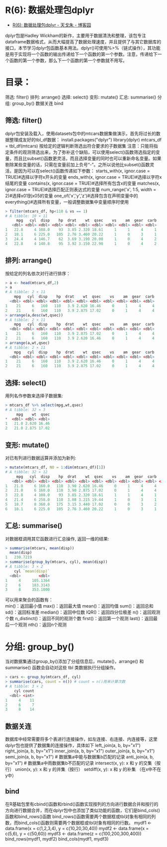 

# R(6): 数据处理包dplyr

* [R(6): 数据处理包dplyr - 天戈朱 - 博客园 ](http://www.cnblogs.com/tgzhu/p/6769410.html)

 dplyr包是Hadley Wickham的新作，主要用于数据清洗和整理，该包专注dataframe数据格式，从而大幅提高了数据处理速度，并且提供了与其它数据库的接口，本节学习dplyr包函数基本用法。dplyr()可使用%>%（链式操作），其功能是用于实现将一个函数的输出传递给下一个函数的第一个参数。注意，传递给下一个函数的第一个参数，那么下一个函数的第一个参数就不用写。

# 目录：

筛选: filter()
排列: arrange()
选择: select()
变形: mutate()
汇总: summarise()
分组: group_by()
数据关连
bind
## 筛选: filter()

 dplyr包安装及载入，使用datasets包中的mtcars数据集做演示，首先将过长的数据整理成友好的tbl_df数据：
install.packages("dplyr")
library(dplyr)
mtcars_df = tbl_df(mtcars)
按给定的逻辑判断筛选出符合要求的子数据集
注意：只能将指定条件的观测筛选出来，为了弥补这个缺陷，可以使用select()函数筛选指定的变量，而且比subset()函数更灵活，而且选择变量的同时也可以重新命名变量。如果剔除某些变量的话，只需在变量前加上负号“-”。之所以说他比subset()函数灵活，是因为可以在select()函数传递如下参数：
starts_with(x, ignor.case = TRUE)#选择以字符x开头的变量
ends_with(x, ignor.case = TRUE)#选择以字符x结尾的变量
contains(x, ignor.case = TRUE)#选择所有包含x的变量
matches(x, ignor.case = TRUE)#选择匹配正则表达式的变量
num_range('x', 1:5, width = 2)#选择x01到x05的变量
one_of('x','y','z')#选择包含在声明变量中的
everything()#选择所有变量，一般调整数据集中变量顺序时使用
```r
> filter(mtcars_df, hp<110 & vs == 1)
# A tibble: 10 × 11
     mpg   cyl  disp    hp  drat    wt  qsec    vs    am  gear  carb
   <dbl> <dbl> <dbl> <dbl> <dbl> <dbl> <dbl> <dbl> <dbl> <dbl> <dbl>
1   22.8     4 108.0    93  3.85 2.320 18.61     1     1     4     1
2   18.1     6 225.0   105  2.76 3.460 20.22     1     0     3     1
3   24.4     4 146.7    62  3.69 3.190 20.00     1     0     4     2
4   22.8     4 140.8    95  3.92 3.150 22.90     1     0     4     2
```
## 排列: arrange()

按给定的列名依次对行进行排序：
```r
> a <- head(mtcars_df,2)
> a
# A tibble: 2 × 11
    mpg   cyl  disp    hp  drat    wt  qsec    vs    am  gear  carb
  <dbl> <dbl> <dbl> <dbl> <dbl> <dbl> <dbl> <dbl> <dbl> <dbl> <dbl>
1    21     6   160   110   3.9 2.620 16.46     0     1     4     4
2    21     6   160   110   3.9 2.875 17.02     0     1     4     4
> arrange(a,desc(wt,qsec))
# A tibble: 2 × 11
    mpg   cyl  disp    hp  drat    wt  qsec    vs    am  gear  carb
  <dbl> <dbl> <dbl> <dbl> <dbl> <dbl> <dbl> <dbl> <dbl> <dbl> <dbl>
1    21     6   160   110   3.9 2.875 17.02     0     1     4     4
2    21     6   160   110   3.9 2.620 16.46     0     1     4     4
> arrange(a,wt,qsec)
# A tibble: 2 × 11
    mpg   cyl  disp    hp  drat    wt  qsec    vs    am  gear  carb
  <dbl> <dbl> <dbl> <dbl> <dbl> <dbl> <dbl> <dbl> <dbl> <dbl> <dbl>
1    21     6   160   110   3.9 2.620 16.46     0     1     4     4
2    21     6   160   110   3.9 2.875 17.02     0     1     4     4
```
## 选择: select()

用列名作参数来选择子数据集:

```r
> mtcars_df %>% select(mpg,wt,qsec)
# A tibble: 32 × 3
     mpg    wt  qsec
*  <dbl> <dbl> <dbl>
1   21.0 2.620 16.46
2   21.0 2.875 17.02
```

## 变形: mutate()

对已有列进行数据运算并添加为新列:
```r
> mutate(mtcars_df, NO = 1:dim(mtcars_df)[1])
# A tibble: 32 × 12
     mpg   cyl  disp    hp  drat    wt  qsec    vs    am  gear  carb    NO
   <dbl> <dbl> <dbl> <dbl> <dbl> <dbl> <dbl> <dbl> <dbl> <dbl> <dbl> <int>
1   21.0     6 160.0   110  3.90 2.620 16.46     0     1     4     4     1
2   21.0     6 160.0   110  3.90 2.875 17.02     0     1     4     4     2
3   22.8     4 108.0    93  3.85 2.320 18.61     1     1     4     1     3
4   21.4     6 258.0   110  3.08 3.215 19.44     1     0     3     1     4
5   18.7     8 360.0   175  3.15 3.440 17.02     0     0     3     2     5
6   18.1     6 225.0   105  2.76 3.460 20.22     1     0     3     1     6
```
## 汇总: summarise()

对数据框调用其它函数进行汇总操作, 返回一维的结果:
```r
> summarise(mtcars, mean(disp))
  mean(disp)
1   230.7219
> summarise(group_by(mtcars, cyl), mean(disp))
# A tibble: 3 × 2
    cyl `mean(disp)`
  <dbl>        <dbl>
1     4     105.1364
2     6     183.3143
3     8     353.1000
```
可以用来聚合的函数有：  
min()：返回最小值
max()：返回最大值
mean()：返回均值
sum()：返回总和
sd()：返回标准差
median()：返回中位数
IQR()：返回四分位极差
n()：返回观测个数
n_distinct()：返回不同的观测个数
first()：返回第一个观测
last()：返回最后一个观测
nth()：返回n个观测
# 分组: group_by()

当对数据集通过group_by()添加了分组信息后，mutate()，arrange() 和 summarise() 函数会自动对这些 tbl 类数据执行分组操作。
```r
> cars <- group_by(mtcars_df, cyl)
> summarise(cars, count = n()) # count = n()用来计算次数
# A tibble: 3 × 2
    cyl count
  <dbl> <int>
1     4    11
2     6     7
3     8    14
```
## 数据关连

数据库中经常需要将多个表进行连接操作，如左连接、右连接、内连接等，这里dplyr包也提供了数据集的连接操作，具体如下
left_join(a, b, by="x1")
right_join(a, b, by="x1")
inner_join(a, b, by="x1")
outer_join(a, b, by="x1")
semi_join(a, b, by="x1") # 数据集a中能与数据集b匹配的记录
anti_join(a, b, by="x1") # 数据集a中雨数据集b不匹配的记录
intersect(x, y): x 和 y 的交集（按行）
union(x, y): x 和 y 的并集（按行）
setdiff(x, y): x 和 y 的补集 （在x中不在y中）

## bind

在R基础包里有cbind()函数和rbind()函数实现按列的方向进行数据合并和按行的方向进行数据合并，而在dplyr包中也添加了类似功能的函数，它们是bind_cols()函数和bind_rows()函数
bind_rows()函数需要两个数据框或tbl对象有相同的列数，而bind_cols()函数则需要两个数据框或tbl对象有相同的行数。
mydf1 <- data.frame(x = c(1,2,3,4), y = c(10,20,30,40))
mydf2 <- data.frame(x = c(5,6), y = c(50,60))
mydf3 <- data.frame(z = c(100,200,300,400))
bind_rows(mydf1, mydf2)
bind_cols(mydf1, mydf3)